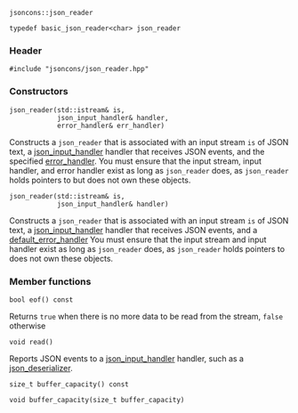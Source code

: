     jsoncons::json_reader

    typedef basic_json_reader<char> json_reader

### Header

    #include "jsoncons/json_reader.hpp"

### Constructors

    json_reader(std::istream& is,
                json_input_handler& handler,
                error_handler& err_handler)
Constructs a `json_reader` that is associated with an input stream
`is` of JSON text, a [json_input_handler](json_input_handler) handler that receives
JSON events, and the specified [error_handler](error_handler).
You must ensure that the input stream, input handler, and error handler exist as long as `json_reader` does, as `json_reader` holds pointers to but does not own these objects.

    json_reader(std::istream& is,
                json_input_handler& handler)
Constructs a `json_reader` that is associated with an input stream
`is` of JSON text, a [json_input_handler](json_input_handler) handler that receives
JSON events, and a [default_error_handler](default_error_handler)
You must ensure that the input stream and input handler exist as long as `json_reader` does, as `json_reader` holds pointers to does not own these objects.

### Member functions

    bool eof() const
Returns `true` when there is no more data to be read from the stream, `false` otherwise

    void read()
Reports JSON events to a [json_input_handler](json_input_handler) handler, such as a [json_deserializer](json_deserializer).

    size_t buffer_capacity() const

    void buffer_capacity(size_t buffer_capacity)

